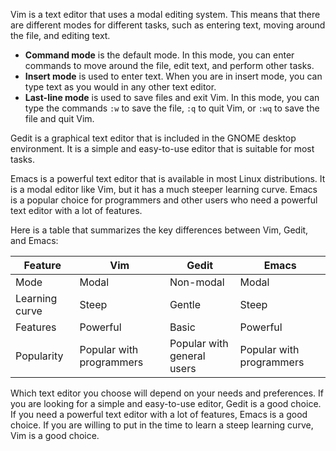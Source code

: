 Vim is a text editor that uses a modal editing system. This means that there are different modes for different tasks, such as entering text, moving around the file, and editing text.

* **Command mode** is the default mode. In this mode, you can enter commands to move around the file, edit text, and perform other tasks.
* **Insert mode** is used to enter text. When you are in insert mode, you can type text as you would in any other text editor.
* **Last-line mode** is used to save files and exit Vim. In this mode, you can type the commands `:w` to save the file, `:q` to quit Vim, or `:wq` to save the file and quit Vim.

Gedit is a graphical text editor that is included in the GNOME desktop environment. It is a simple and easy-to-use editor that is suitable for most tasks.

Emacs is a powerful text editor that is available in most Linux distributions. It is a modal editor like Vim, but it has a much steeper learning curve. Emacs is a popular choice for programmers and other users who need a powerful text editor with a lot of features.

Here is a table that summarizes the key differences between Vim, Gedit, and Emacs:

| Feature | Vim | Gedit | Emacs |
|---|---|---|---|
| Mode | Modal | Non-modal | Modal |
| Learning curve | Steep | Gentle | Steep |
| Features | Powerful | Basic | Powerful |
| Popularity | Popular with programmers | Popular with general users | Popular with programmers |

Which text editor you choose will depend on your needs and preferences. If you are looking for a simple and easy-to-use editor, Gedit is a good choice. If you need a powerful text editor with a lot of features, Emacs is a good choice. If you are willing to put in the time to learn a steep learning curve, Vim is a good choice.
